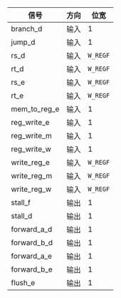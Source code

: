 | 信号         | 方向 | 位宽     |
| ------------ | ---- | -------- |
| branch_d     | 输入 | 1        |
| jump_d       | 输入 | 1        |
| rs_d         | 输入 | `W_REGF` |
| rt_d         | 输入 | `W_REGF` |
| rs_e         | 输入 | `W_REGF` |
| rt_e         | 输入 | `W_REGF` |
| mem_to_reg_e | 输入 | 1        |
| reg_write_e  | 输入 | 1        |
| reg_write_m  | 输入 | 1        |
| reg_write_w  | 输入 | 1        |
| write_reg_e  | 输入 | `W_REGF` |
| write_reg_m  | 输入 | `W_REGF` |
| write_reg_w  | 输入 | `W_REGF` |
| stall_f      | 输出 | 1        |
| stall_d      | 输出 | 1        |
| forward_a_d  | 输出 | 1        |
| forward_b_d  | 输出 | 1        |
| forward_a_e  | 输出 | 1        |
| forward_b_e  | 输出 | 1        |
| flush_e      | 输出 | 1        |